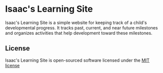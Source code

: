 # Isaac's Learning Site

Isaac's Learning Site is a simple website for keeping track of a child's
developmental progress. It tracks past, current, and near future milestones and
organizes activities that help development toward these milestones.

## License

Isaac's Learning Site is open-sourced software licensed under the
[MIT license](http://opensource.org/licenses/MIT)
